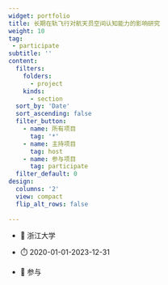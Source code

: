 ```yaml
---
widget: portfolio
title: 长期在轨飞行对航天员空间认知能力的影响研究
weight: 10
tag:
 - participate
subtitle: ''
content:
  filters:
    folders:
      - project
    kinds:
      - section
  sort_by: 'Date'
  sort_ascending: false
  filter_button:
    - name: 所有项目
      tag: '*'
    - name: 主持项目
      tag: host
    - name: 参与项目
      tag: participate
  filter_default: 0
design:
  columns: '2'
  view: compact
  flip_alt_rows: false
  
---
```

- :notebook: 浙江大学

- :stopwatch: 2020-01-01-2023-12-31

- :boy: 参与